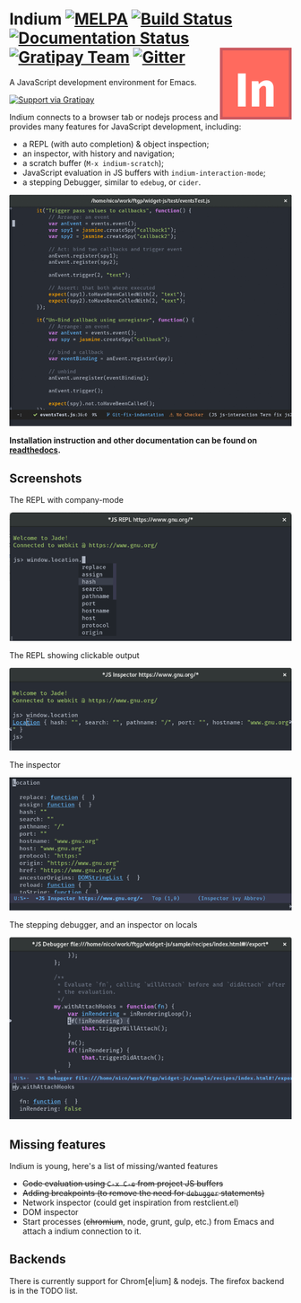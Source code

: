 # Indium [![MELPA](https://melpa.org/packages/indium-badge.svg)](https://melpa.org/#/indium) [![Build Status](https://travis-ci.org/NicolasPetton/Indium.svg?branch=master)](https://travis-ci.org/NicolasPetton/Indium) [![Documentation Status](https://readthedocs.org/projects/indium/badge/?version=latest)](http://indium.readthedocs.io/en/latest/?badge=latest) [![Gratipay Team](https://img.shields.io/gratipay/team/jade.svg?maxAge=2592000)](https://gratipay.com/jade/) [![Gitter](https://badges.gitter.im/Join%20Chat.svg)](https://gitter.im/indium-emacs?utm_source=badge&utm_medium=badge&utm_campaign=pr-badge&utm_content=badge) <img align="right" src="img/indium.png" alt="logo">

A JavaScript development environment for Emacs.

[![Support via Gratipay](https://cdn.rawgit.com/gratipay/gratipay-badge/2.3.0/dist/gratipay.png)](https://gratipay.com/NicolasPetton/)

Indium connects to a browser tab or nodejs process and provides many features for
JavaScript development, including:

- a REPL (with auto completion) & object inspection;
- an inspector, with history and navigation;
- a scratch buffer (`M-x indium-scratch`);
- JavaScript evaluation in JS buffers with `indium-interaction-mode`;
- a stepping Debugger, similar to `edebug`, or `cider`.

![REPL](./screenshots/debugger.gif)

**Installation instruction and other documentation can be found on [readthedocs](https://indium.readthedocs.io).**

## Screenshots

The REPL with company-mode

![REPL](./screenshots/repl.png)

The REPL showing clickable output

![REPL](./screenshots/repl2.png)

The inspector

![REPL](./screenshots/inspector.png)

The stepping debugger, and an inspector on locals

![REPL](./screenshots/debugger.png)

## Missing features

Indium is young, here's a list of missing/wanted features

- ~~Code evaluation using `C-x C-e` from project JS buffers~~
- ~~Adding breakpoints (to remove the need for `debugger` statements)~~
- Network inspector (could get inspiration from restclient.el)
- DOM inspector
- Start processes (~~chromium~~, node, grunt, gulp, etc.) from Emacs and attach a
  indium connection to it.

## Backends

There is currently support for Chrom[e|ium] & nodejs.  The firefox backend is
in the TODO list.


